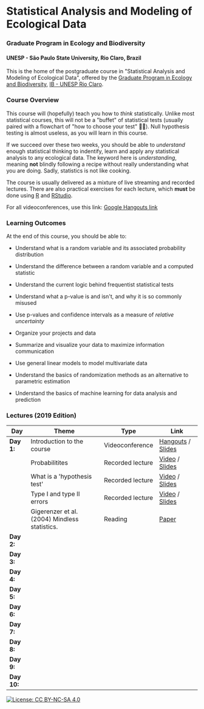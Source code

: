 # Statistical Analysis and Modeling of Ecological Data
### Graduate Program in Ecology and Biodiversity
#### UNESP - São Paulo State University, Rio Claro, Brazil

This is the home of the postgraduate course in "Statistical Analysis and Modeling of Ecological Data", offered by the [Graduate Program in Ecology and Biodiversity](http://ib.rc.unesp.br/#!/departamentos/ecologia/pos-graduacao-em-ecologia-e-biodiversidade/),
[IB - UNESP Rio Claro](http://ib.rc.unesp.br/). 

### Course Overview

This course will (hopefully) teach you how to *think* statistically. Unlike most statistical courses, this will not be a "buffet" of statistical tests (usually paired with a flowchart of "how to choose your test" :man_facepalming:). Null hypothesis testing is almost useless, as you will learn in this course.

If we succeed over these two weeks, you should be able to *understand* enough statistical thinking to indentify, learn and apply any statistical analysis to any ecological data. The keyword here is *understanding*, meaning **not** blindly following a recipe without really understanding what you are doing. Sadly, statistics is not like cooking.

The course is usually delivered as a mixture of live streaming and recorded lectures. There are also practical exercises for each lecture, which **must** be done using [R](https://www.r-project.org/) and [RStudio](https://www.rstudio.com/).

For all videoconferences, use this link:
[Google Hangouts link](https://meet.google.com/dss-wnog-vsa?hs=122)

### Learning Outcomes

At the end of this course, you should be able to:

- Understand what is a random variable and its associated probability distribution

- Understand the difference between a random variable and a computed statistic

- Understand the current logic behind frequentist statistical tests

- Understand what a p-value is and isn't, and why it is so commonly misused

- Use p-values and confidence intervals as a measure of *relative uncertainty*

- Organize your projects and data

- Summarize and visualize your data to maximize information communication

- Use general linear models to model multivariate data

- Understand the basics of randomization methods as an alternative to parametric estimation

- Understand the basics of machine learning for data analysis and prediction


### Lectures (2019 Edition)

|   Day     |    Theme                       | Type            | Link                      |
|-----------|--------------------------------|-----------------|---------------------------|  
|**Day 1:** |   Introduction to the course   | Videoconference | [Hangouts](https://meet.google.com/dss-wnog-vsa?hs=122) / [Slides](https://thiagosfsilva.github.io/ecostats/lecture_1/Lecture_1_intro.html) |
|           | Probabilitites                 | Recorded lecture| [Video]() / [Slides](https://thiagosfsilva.github.io/ecostats/lectures/Lecture_2_probs/Lecture_2_probabilities.html)    |
|           | What is a 'hypothesis test'   | Recorded lecture| [Video]() / [Slides]()    |
|           | Type I and type II errors      | Recorded lecture| [Video]() / [Slides]()    |
|           | Gigerenzer et al. (2004) Mindless statistics. | Reading         | [Paper]('readings/lecture_1/GG_Mindless_2004,pdf')  |
|**Day 2:**| | | |
|**Day 3:**| | | |
|**Day 4:**| | | |
|**Day 5:**| | | |
|**Day 6:**| | | |
|**Day 7:**| | | |
|**Day 8:**| | | |
|**Day 9:**| | | |
|**Day 10:**| | | |



[![License: CC BY-NC-SA 4.0](https://img.shields.io/badge/License-CC%20BY--NC--SA%204.0-lightgrey.svg)](https://creativecommons.org/licenses/by-nc-sa/4.0/)
